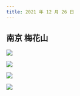 ```yaml
---
title: 2021 年 12 月 26 日
---
```


## 南京 梅花山

![](http://r.photo.store.qq.com/psc?/V12to3FW3aSvFz/TmEUgtj9EK6.7V8ajmQrEKqALGGoGBoL.a3*ifIzUncQ6h9Z6AMTymM4Dxmz1X0S5rj3YP6EwMn*Gtswo8KSTjK39uOA7u3CeRDcQPnMRFY!/r)

![](http://r.photo.store.qq.com/psc?/V12to3FW3aSvFz/TmEUgtj9EK6.7V8ajmQrEBRlLWNX21cMWI2aGJplz4qcGhhPycte2PfC7MJLdg9zeBD7GkqhQ5HW7eF129DRmuF0DkhgJuVnuk85mX86kN8!/r)

![](http://r.photo.store.qq.com/psc?/V12to3FW3aSvFz/TmEUgtj9EK6.7V8ajmQrECV4jTe9m9MOge.R54BGbbDL3WnEhZfq4gs1yDZPSEeuDhdf3pAXjf1hv8z3Y*fbQKP1VUNU.kK98PlDYM62xGk!/r)

![](http://r.photo.store.qq.com/psc?/V12to3FW3aSvFz/TmEUgtj9EK6.7V8ajmQrEJJU3n4OYkDwjnaKLCKY7OB79NDzb4sxkf3NieqvHykkSGT2pGAGLOy5N0U.q*rOxxppNQI.aceTMWO6vADN5g8!/r)
